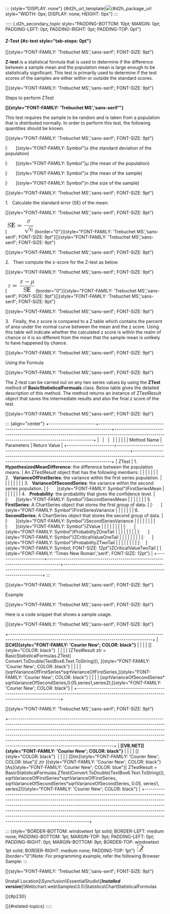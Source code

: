 ::: {style="DISPLAY: none"}
[](ms-xhelp:///?Id=d2h_url_template){#d2h_url_template}![](!package_url!){#d2h_package_url style="WIDTH: 0px; DISPLAY: none; HEIGHT: 0px"}
:::

::::: {.d2h_secondary_topic style="PADDING-BOTTOM: 10pt; MARGIN: 0pt; PADDING-LEFT: 0pt; PADDING-RIGHT: 0pt; PADDING-TOP: 0pt"}
#### Z-Test {#z-test style="tab-stops: 0pt"}

[]{style="FONT-FAMILY: 'Trebuchet MS','sans-serif'; FONT-SIZE: 9pt"} 

**Z-test** is a statistical formula that is used to determine if the difference between a sample mean and the population mean is large enough to be statistically significant. This test is primarily used to determine if the test scores of the samples are either within or outside the standard scores.

[]{style="FONT-FAMILY: 'Trebuchet MS','sans-serif'; FONT-SIZE: 9pt"} 

Steps to perform ZTest

**[]{style="FONT-FAMILY: 'Trebuchet MS','sans-serif'"}** 

This test requires the sample to be random and is taken from a population that is distributed normally. In order to perform this test, the following quantities should be known.

[]{style="FONT-FAMILY: 'Trebuchet MS','sans-serif'; FONT-SIZE: 9pt"} 

[·      ]{style="FONT-FAMILY: Symbol"}s (the standard deviation of the population)

[·      ]{style="FONT-FAMILY: Symbol"}µ (the mean of the population)

[·      ]{style="FONT-FAMILY: Symbol"}x (the mean of the sample)

[·      ]{style="FONT-FAMILY: Symbol"}n (the size of the sample)

[]{style="FONT-FAMILY: 'Trebuchet MS','sans-serif'; FONT-SIZE: 9pt"} 

1.   Calculate the standard error (SE) of the mean:

[]{style="FONT-FAMILY: 'Trebuchet MS','sans-serif'; FONT-SIZE: 9pt"} 

[![](ImagesExt/image64_323.jpg){border="0"}]{style="FONT-FAMILY: 'Trebuchet MS','sans-serif'; FONT-SIZE: 9pt"}[]{style="FONT-FAMILY: 'Trebuchet MS','sans-serif'; FONT-SIZE: 9pt"}

[]{style="FONT-FAMILY: 'Trebuchet MS','sans-serif'; FONT-SIZE: 9pt"} 

2.   Then compute the z-score for the Z-test as below.

[]{style="FONT-FAMILY: 'Trebuchet MS','sans-serif'; FONT-SIZE: 9pt"} 

[![](ImagesExt/image64_324.jpg){border="0"}]{style="FONT-FAMILY: 'Trebuchet MS','sans-serif'; FONT-SIZE: 9pt"}[]{style="FONT-FAMILY: 'Trebuchet MS','sans-serif'; FONT-SIZE: 9pt"}

[]{style="FONT-FAMILY: 'Trebuchet MS','sans-serif'; FONT-SIZE: 9pt"} 

3.   Finally, the z score is compared to a Z table which contains the percent of area under the normal curve between the mean and the z score. Using this table will indicate whether the calculated z score is within the realm of chance or it is so different from the mean that the sample mean is unlikely to have happened by chance.

[]{style="FONT-FAMILY: 'Trebuchet MS','sans-serif'; FONT-SIZE: 9pt"} 

Using the Formula

[]{style="FONT-FAMILY: 'Trebuchet MS','sans-serif'; FONT-SIZE: 9pt"} 

The Z-test can be carried out on any two series values by using the **ZTest** method of **BasicStatisticalFormuals** class. Below table gives the detailed description of this method. The method returns an instance of ZTestResult object that saves the intermediate results and also the final z score of the test.

[]{style="FONT-FAMILY: 'Trebuchet MS','sans-serif'; FONT-SIZE: 9pt"} 

::: {align="center"}
+-----------------------+------------------------------------------------------------------------------------+-------------------------------------------------------------------------------------------------------------------------------------------------+
|                       |                                                                                    |                                                                                                                                                 |
|                       |                                                                                    |                                                                                                                                                 |
| Method Name           | Parameters                                                                         | Return Value                                                                                                                                    |
+-----------------------+------------------------------------------------------------------------------------+-------------------------------------------------------------------------------------------------------------------------------------------------+
| ZTest                 | 1.   **HypothesizedMeanDifference**: the difference between the population means.  | An ZTestResult object that has the following members:                                                                                           |
|                       |                                                                                    |                                                                                                                                                 |
|                       | 2.   **VarianceOfFirstSeries**: the variance within the first series population.   |                                                                                                                                                 |
|                       |                                                                                    |                                                                                                                                                 |
|                       | 3.   **VarianceOfSecondSeries**: the variance within the second series population. | [·      ]{style="FONT-FAMILY: Symbol"}FirstSeriesMean                                                                                           |
|                       |                                                                                    |                                                                                                                                                 |
|                       | 4.   **Probability**: the probability that gives the confidence level.             | [·      ]{style="FONT-FAMILY: Symbol"}SecondSeriesMean                                                                                          |
|                       |                                                                                    |                                                                                                                                                 |
|                       | 5.   **FirstSeries**: A ChartSeries object that stores the first group of data.    | [·      ]{style="FONT-FAMILY: Symbol"}FirstSeriesVariance                                                                                       |
|                       |                                                                                    |                                                                                                                                                 |
|                       | 6.   **SecondSeries**: A ChartSeries object that stores the second group of data.  | [·      ]{style="FONT-FAMILY: Symbol"}SecondSeriesVariance                                                                                      |
|                       |                                                                                    |                                                                                                                                                 |
|                       |                                                                                    | [·      ]{style="FONT-FAMILY: Symbol"}ZValue                                                                                                    |
|                       |                                                                                    |                                                                                                                                                 |
|                       |                                                                                    | [·      ]{style="FONT-FAMILY: Symbol"}ProbabilityZOneTail                                                                                       |
|                       |                                                                                    |                                                                                                                                                 |
|                       |                                                                                    | [·      ]{style="FONT-FAMILY: Symbol"}ZCriticalValueOneTail                                                                                     |
|                       |                                                                                    |                                                                                                                                                 |
|                       |                                                                                    | [·      ]{style="FONT-FAMILY: Symbol"}ProbabilityZTwoTail                                                                                       |
|                       |                                                                                    |                                                                                                                                                 |
|                       |                                                                                    | [·    ]{style="FONT-FAMILY: Symbol; FONT-SIZE: 12pt"}ZCriticalValueTwoTail [ ]{style="FONT-FAMILY: 'Times New Roman','serif'; FONT-SIZE: 12pt"} |
+-----------------------+------------------------------------------------------------------------------------+-------------------------------------------------------------------------------------------------------------------------------------------------+
:::

[]{style="FONT-FAMILY: 'Trebuchet MS','sans-serif'; FONT-SIZE: 9pt"} 

Example

[]{style="FONT-FAMILY: 'Trebuchet MS','sans-serif'; FONT-SIZE: 9pt"} 

Here is a code snippet that shows a sample usage.

[]{style="FONT-FAMILY: 'Trebuchet MS','sans-serif'; FONT-SIZE: 9pt"} 

+----------------------------------------------------------------------------------------------------------------------------------------------------+
| **[\[C#\]]{style="FONT-FAMILY: 'Courier New'; COLOR: black"}**                                                                                     |
|                                                                                                                                                    |
| []{style="COLOR: black"}                                                                                                                           |
|                                                                                                                                                    |
| [ZTestResult ztr = BasicStatisticalFormulas.ZTest( Convert.ToDouble(TextBox6.Text.ToString()), ]{style="FONT-FAMILY: 'Courier New'; COLOR: black"} |
|                                                                                                                                                    |
| [sqrtVarianceOfFirstSeries\*sqrtVarianceOfFirstSeries,]{style="FONT-FAMILY: 'Courier New'; COLOR: black"}                                          |
|                                                                                                                                                    |
| [sqrtVarianceOfSecondSeries\* sqrtVarianceOfSecondSeries,0.05,series1,series2);]{style="FONT-FAMILY: 'Courier New'; COLOR: black"}                 |
+----------------------------------------------------------------------------------------------------------------------------------------------------+

[]{style="FONT-FAMILY: 'Trebuchet MS','sans-serif'; FONT-SIZE: 9pt"} 

+---------------------------------------------------------------------------------------------------------------------------------------------------------------------------------------------------------------------------------------------------------------------------------------------------------------------------------------------------------------------------------------------------------------------------------------------------------+
| **[\[VB.NET\]]{style="FONT-FAMILY: 'Courier New'; COLOR: black"}**                                                                                                                                                                                                                                                                                                                                                                                      |
|                                                                                                                                                                                                                                                                                                                                                                                                                                                         |
| []{style="COLOR: black"}                                                                                                                                                                                                                                                                                                                                                                                                                                |
|                                                                                                                                                                                                                                                                                                                                                                                                                                                         |
| [Dim]{style="FONT-FAMILY: 'Courier New'; COLOR: blue"}[ ztr ]{style="FONT-FAMILY: 'Courier New'; COLOR: black"}[As]{style="FONT-FAMILY: 'Courier New'; COLOR: blue"}[ ZTestResult = BasicStatisticalFormulas.ZTest(Convert.ToDouble(TextBox6.Text.ToString()), sqrtVarianceOfFirstSeries\*sqrtVarianceOfFirstSeries, sqrtVarianceOfSecondSeries\*sqrtVarianceOfSecondSeries, 0.05, series1, series2)]{style="FONT-FAMILY: 'Courier New'; COLOR: black"} |
+---------------------------------------------------------------------------------------------------------------------------------------------------------------------------------------------------------------------------------------------------------------------------------------------------------------------------------------------------------------------------------------------------------------------------------------------------------+

::: {style="BORDER-BOTTOM: windowtext 1pt solid; BORDER-LEFT: medium none; PADDING-BOTTOM: 1pt; MARGIN-TOP: 9pt; PADDING-LEFT: 0pt; PADDING-RIGHT: 0pt; MARGIN-BOTTOM: 9pt; BORDER-TOP: windowtext 1pt solid; BORDER-RIGHT: medium none; PADDING-TOP: 1pt"}
![](ImagesExt/image64_1.jpg){border="0"}Note: For programming example, refer the following Browser Sample:
:::

[]{style="FONT-FAMILY: 'Trebuchet MS','sans-serif'; FONT-SIZE: 9pt"} 

\[Install Location\]\\Syncfusion\\EssentialStudio\\\[***Installed version***\]\\Web\\chart.web\\Samples\\3.5\\Statistics\\ChartStatisticalFormulas

[]{#p230} 

[]{#related-topics}
:::::
